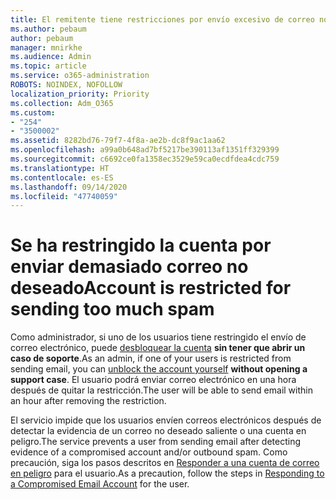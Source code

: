 ```yaml
---
title: El remitente tiene restricciones por envío excesivo de correo no deseado
ms.author: pebaum
author: pebaum
manager: mnirkhe
ms.audience: Admin
ms.topic: article
ms.service: o365-administration
ROBOTS: NOINDEX, NOFOLLOW
localization_priority: Priority
ms.collection: Adm_O365
ms.custom:
- "254"
- "3500002"
ms.assetid: 8282bd76-79f7-4f8a-ae2b-dc8f9ac1aa62
ms.openlocfilehash: a99a0b648ad7bf5217be390113af1351ff329399
ms.sourcegitcommit: c6692ce0fa1358ec3529e59ca0ecdfdea4cdc759
ms.translationtype: HT
ms.contentlocale: es-ES
ms.lasthandoff: 09/14/2020
ms.locfileid: "47740059"
---
```

# <a name="account-is-restricted-for-sending-too-much-spam"></a><span data-ttu-id="18fd8-102">Se ha restringido la cuenta por enviar demasiado correo no deseado</span><span class="sxs-lookup"><span data-stu-id="18fd8-102">Account is restricted for sending too much spam</span></span>

<span data-ttu-id="18fd8-103">Como administrador, si uno de los usuarios tiene restringido el envío de correo electrónico, puede [desbloquear la cuenta](https://protection.office.com/?hash=/restrictedusers) **sin tener que abrir un caso de soporte**.</span><span class="sxs-lookup"><span data-stu-id="18fd8-103">As an admin, if one of your users is restricted from sending email, you can [unblock the account yourself](https://protection.office.com/?hash=/restrictedusers) **without opening a support case**.</span></span> <span data-ttu-id="18fd8-104">El usuario podrá enviar correo electrónico en una hora después de quitar la restricción.</span><span class="sxs-lookup"><span data-stu-id="18fd8-104">The user will be able to send email within an hour after removing the restriction.</span></span>

<span data-ttu-id="18fd8-105">El servicio impide que los usuarios envíen correos electrónicos después de detectar la evidencia de un correo no deseado saliente o una cuenta en peligro.</span><span class="sxs-lookup"><span data-stu-id="18fd8-105">The service prevents a user from sending email after detecting evidence of a compromised account and/or outbound spam.</span></span> <span data-ttu-id="18fd8-106">Como precaución, siga los pasos descritos en [Responder a una cuenta de correo en peligro](https://docs.microsoft.com/microsoft-365/security/office-365-security/responding-to-a-compromised-email-account) para el usuario.</span><span class="sxs-lookup"><span data-stu-id="18fd8-106">As a precaution, follow the steps in [Responding to a Compromised Email Account](https://docs.microsoft.com/microsoft-365/security/office-365-security/responding-to-a-compromised-email-account) for the user.</span></span>
